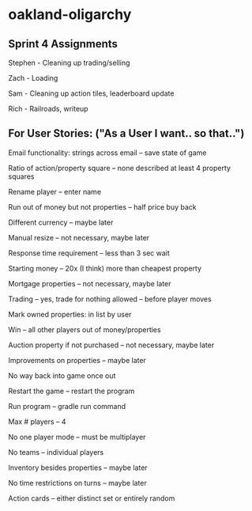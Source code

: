 # oakland-oligarchy


## Sprint 4 Assignments
Stephen - Cleaning up trading/selling

Zach - Loading

Sam - Cleaning up action tiles, leaderboard update

Rich - Railroads, writeup


## For User Stories: ("As a User I want.. so that..") 

Email functionality: strings across email – save state of game 

Ratio of action/property square – none described at least 4 property squares

Rename player – enter name 

Run out of money but not properties – half price buy back 

Different currency – maybe later 

Manual resize – not necessary, maybe later 

Response time requirement – less than 3 sec wait 

Starting money – 20x (I think) more than cheapest property

Mortgage properties – not necessary, maybe later

Trading – yes, trade for nothing allowed – before player moves

Mark owned properties: in list by user 

Win – all other players out of money/properties

Auction property if not purchased – not necessary, maybe later

Improvements on properties – maybe later

No way back into game once out

Restart the game – restart the program 

Run program – gradle run command

Max # players – 4

No one player mode – must be multiplayer 

No teams – individual players

Inventory besides properties – maybe later

No time restrictions on turns – maybe later

Action cards – either distinct set or entirely random 

